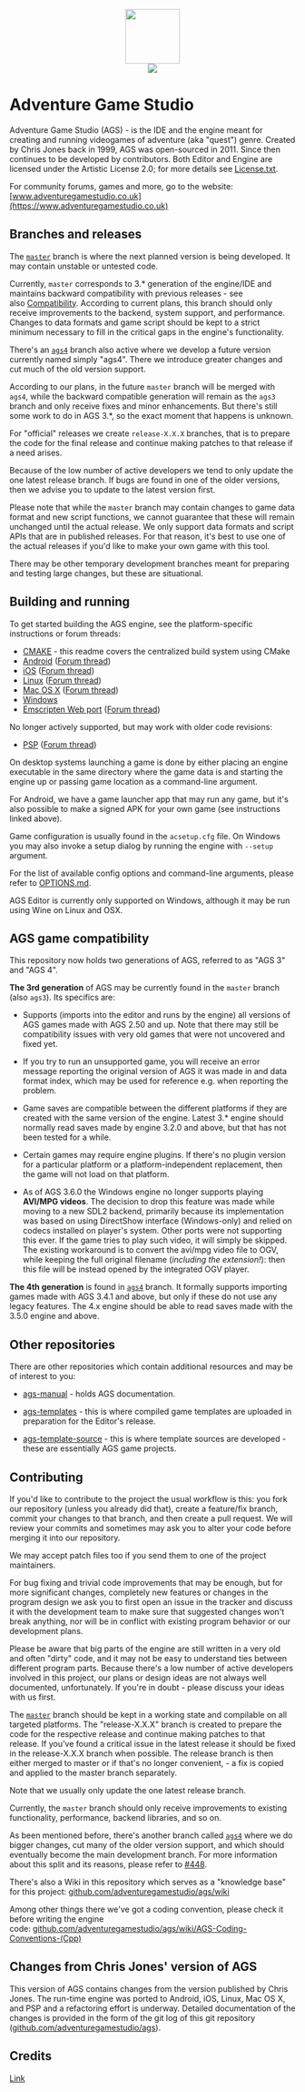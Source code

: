 <p align=center>
  <img src="https://avatars.githubusercontent.com/u/1833326" width=96></br>
  <a target="_blank" href="https://cirrus-ci.com/github/adventuregamestudio/ags" title="Build Status"><img src="(https://api.cirrus-ci.com/github/adventuregamestudio/ags.svg?branch=ags4"></a>
</p>
  
# Adventure Game Studio

Adventure Game Studio (AGS) - is the IDE and the engine meant for creating and running videogames of adventure (aka "quest") genre. Created by Chris Jones back in 1999, AGS was open-sourced in 2011. Since then continues to be developed by contributors. Both Editor and Engine are licensed under the Artistic License 2.0; for more details see [License.txt](License.txt). 

For community forums, games and more, go to the website: [www.adventuregamestudio.co.uk](https://www.adventuregamestudio.co.uk)


## Branches and releases

The [`master`][master-br] branch is where the next planned version is being developed. It may contain unstable or untested code.

Currently, `master` corresponds to 3.\* generation of the engine/IDE and maintains backward compatibility with previous releases - see also [Compatibility](#ags-game-compatibility). According to current plans, this branch should only receive improvements to the backend, system support, and performance. Changes to data formats and game script should be kept to a strict minimum necessary to fill in the critical gaps in the engine's functionality.

There's an [`ags4`][ags4-br] branch also active where we develop a future version currently named simply "ags4". There we introduce greater changes and cut much of the old version support.

According to our plans, in the future `master` branch will be merged with `ags4`, while the backward compatible generation will remain as the `ags3` branch and only receive fixes and minor enhancements. But there's still some work to do in AGS 3.\*, so the exact moment that happens is unknown.

For "official" releases we create `release-X.X.X` branches, that is to prepare the code for the final release and continue making patches to that release if a need arises. 

Because of the low number of active developers we tend to only update the one latest release branch. If bugs are found in one of the older versions, then we advise you to update to the latest version first.

Please note that while the `master` branch may contain changes to game data format and new script functions, we cannot guarantee that these will remain unchanged until the actual release. We only support data formats and script APIs that are in published releases. For that reason, it's best to use one of the actual releases if you'd like to make your own game with this tool.

There may be other temporary development branches meant for preparing and testing large changes, but these are situational.

## Building and running

To get started building the AGS engine, see the platform-specific instructions or forum threads:

- [CMAKE](CMAKE.md) - this readme covers the centralized build system using CMake
- [Android](Android/README.md) ([Forum thread](https://www.adventuregamestudio.co.uk/forums/index.php?topic=59751.0))
- [iOS](iOS/README.md) ([Forum thread](https://www.adventuregamestudio.co.uk/forums/index.php?topic=46040.0))
- [Linux](debian/README.md) ([Forum thread](https://www.adventuregamestudio.co.uk/forums/index.php?topic=59750.0))
- [Mac OS X](OSX/README.md) ([Forum thread](https://www.adventuregamestudio.co.uk/forums/index.php?topic=47264.0))
- [Windows](Windows/README.md)
- [Emscripten Web port](Emscripten/README.md) ([Forum thread](https://www.adventuregamestudio.co.uk/forums/index.php?topic=59164.0))

No longer actively supported, but may work with older code revisions:
-    [PSP](PSP/README.md) ([Forum thread](https://www.adventuregamestudio.co.uk/forums/index.php?topic=43998.0))

On desktop systems launching a game is done by either placing an engine executable in the same directory where the game data is and starting the engine up or passing game location as a command-line argument.

For Android, we have a game launcher app that may run any game, but it's also possible to make a signed APK for your own game (see instructions linked above).

Game configuration is usually found in the `acsetup.cfg` file. On Windows you may also invoke a setup dialog by running the engine with `--setup` argument.

For the list of available config options and command-line arguments, please refer to [OPTIONS.md](OPTIONS.md).

AGS Editor is currently only supported on Windows, although it may be run using Wine on Linux and OSX.


## AGS game compatibility

This repository now holds two generations of AGS, referred to as "AGS 3" and "AGS 4".

**The 3rd generation** of AGS may be currently found in the `master` branch (also `ags3`). Its specifics are:

- Supports (imports into the editor and runs by the engine) all versions of AGS games made with AGS 2.50 and up. Note that there may still be compatibility issues with very old games that were not uncovered and fixed yet.

- If you try to run an unsupported game, you will receive an error message reporting the original version of AGS it was made in and data format index, which may be used for reference e.g. when reporting the problem.

- Game saves are compatible between the different platforms if they are created with the same version of the engine. Latest 3.\* engine should normally read saves made by engine 3.2.0 and above, but that has not been tested for a while.

- Certain games may require engine plugins. If there's no plugin version for a particular platform or a platform-independent replacement, then the game will not load on that platform.

- As of AGS 3.6.0 the Windows engine no longer supports playing **AVI/MPG videos**. The decision to drop this feature was made while moving to a new SDL2 backend, primarily because its implementation was based on using DirectShow interface (Windows-only) and relied on codecs installed on player's system. Other ports were not supporting this ever. If the game tries to play such video, it will simply be skipped. The existing workaround is to convert the avi/mpg video file to OGV, while keeping the full original filename (*including the extension!*): then this file will be instead opened by the integrated OGV player.

**The 4th generation** is found in [`ags4`][ags4-br] branch. It formally supports importing games made with AGS 3.4.1 and above, but only if these do not use any legacy features. The 4.x engine should be able to read saves made with the 3.5.0 engine and above.


## Other repositories

There are other repositories which contain additional resources and may be of interest to you:

- [ags-manual](https://github.com/adventuregamestudio/ags-manual) - holds AGS documentation.

- [ags-templates](https://github.com/adventuregamestudio/ags-templates) - this is where compiled game templates are uploaded in preparation for the Editor's release.

- [ags-template-source](https://github.com/adventuregamestudio/ags-template-source) - this is where template sources are developed - these are essentially AGS game projects.


## Contributing

If you'd like to contribute to the project the usual workflow is this: you fork our repository (unless you already did that), create a feature/fix branch, commit your changes to that branch, and then create a pull request. We will review your commits and sometimes may ask you to alter your code before merging it into our repository.

We may accept patch files too if you send them to one of the project maintainers.

For bug fixing and trivial code improvements that may be enough, but for more significant changes, completely new features or changes in the program design we ask you to first open an issue in the tracker and discuss it with the development team to make sure that suggested changes won't break anything, nor will be in conflict with existing program behavior or our development plans.

Please be aware that big parts of the engine are still written in a very old and often "dirty" code, and it may not be easy to understand ties between different program parts. Because there's a low number of active developers involved in this project, our plans or design ideas are not always well documented, unfortunately. If you're in doubt - please discuss your ideas with us first.

The [`master`][master-br] branch should be kept in a working state and compilable on all targeted platforms. The "release-X.X.X" branch is created to prepare the code for the respective release and continue making patches to that release. If you've found a critical issue in the latest release it should be fixed in the release-X.X.X branch when possible. The release branch is then either merged to master or if that's no longer convenient, - a fix is copied and applied to the master branch separately.

Note that we usually only update the one latest release branch.

Currently, the `master` branch should only receive improvements to existing functionality, performance, backend libraries, and so on.

As been mentioned before, there's another branch called [`ags4`][ags4-br] where we do bigger changes, cut many of the older version support, and which should eventually become the main development branch. For more information about this split and its reasons, please refer to [#448](https://github.com/adventuregamestudio/ags/issues/448).

There's also a Wiki in this repository which serves as a "knowledge base" for this project: [github.com/adventuregamestudio/ags/wiki](https://github.com/adventuregamestudio/ags/wiki)

Among other things there we've got a coding convention, please check it before writing the engine code: [github.com/adventuregamestudio/ags/wiki/AGS-Coding-Conventions-(Cpp)](https://github.com/adventuregamestudio/ags/wiki/AGS-Coding-Conventions-(Cpp))


## Changes from Chris Jones' version of AGS

This version of AGS contains changes from the version published by Chris Jones. The run-time engine was ported to Android, iOS, Linux, Mac OS X, and PSP and a refactoring effort is underway. Detailed documentation of the changes is provided in the form of the git log of this git repository ([github.com/adventuregamestudio/ags](https://github.com/adventuregamestudio/ags)).


## Credits

[Link](Copyright.txt)

[master-br]: https://github.com/adventuregamestudio/ags/tree/master
[ags4-br]: https://github.com/adventuregamestudio/ags/tree/ags4

